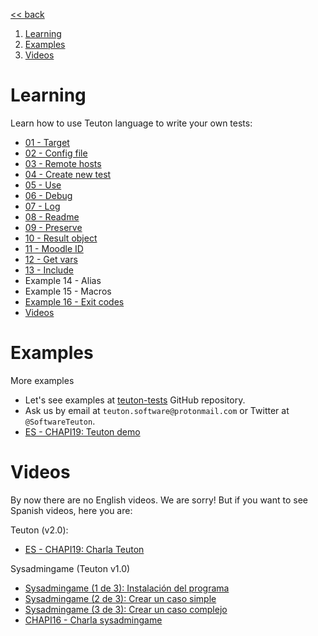 
[<< back](../../README.md)

1. [Learning](#learning)
2. [Examples](#examples)
3. [Videos](#videos)

# Learning

Learn how to use Teuton language to write your own tests:
- [01 - Target](01-target.md)
- [02 - Config file](02-config.md)
- [03 - Remote hosts](03-remote_hosts.md)
- [04 - Create new test](04-new_test.md)
- [05 - Use](05-use.md)
- [06 - Debug](06-debug.md)
- [07 - Log](07-log.md)
- [08 - Readme](08-readme.md)
- [09 - Preserve](09-preserve.md)
- [10 - Result object](10-result.md)
- [11 - Moodle ID](11-moodle_id.md)
- [12 - Get vars](12-get_vars.md)
- [13 - Include](13-include.md)
- Example 14 - Alias
- Example 15 - Macros
- [Example 16 - Exit codes](16-exit_codes.md)
- [Videos](videos.md)

# Examples

More examples
* Let's see examples at [teuton-tests](https://github.com/dvarrui/teuton-tests) GitHub repository.
* Ask us by email at `teuton.software@protonmail.com` or Twitter at `@SoftwareTeuton`.
* [ES - CHAPI19: Teuton demo](https://github.com/dvarrui/proyectos-de-ejemplo/tree/master/charlas/teuton)

# Videos

By now there are no English videos. We are sorry!
But if you want to see Spanish videos, here you are:

Teuton (v2.0):
* [ES - CHAPI19: Charla Teuton](https://youtu.be/KFWQDfNAFxI?t=12221)

Sysadmingame (Teuton v1.0)
* [Sysadmingame (1 de 3): Instalación del programa](https://youtu.be/dnyMq9_KDco)
* [Sysadmingame (2 de 3): Crear un caso simple](https://youtu.be/0e2g5Izvc6c)
* [Sysadmingame (3 de 3): Crear un caso complejo](https://youtu.be/ebEK6OXH8kQ)
* [CHAPI16 - Charla sysadmingame](https://youtu.be/cNJaB5xzHHQ)
